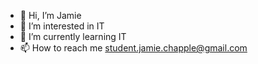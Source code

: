- 👋 Hi, I’m Jamie
- 👀 I’m interested in IT
- 🌱 I’m currently learning IT
- 📫 How to reach me student.jamie.chapple@gmail.com

<!---
Student-Jamie/Student-Jamie is a ✨ special ✨ repository because its `README.md` (this file) appears on your GitHub profile.
You can click the Preview link to take a look at your changes.
--->
